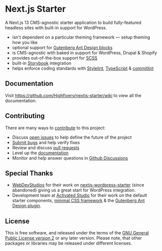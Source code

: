 # Next.js Starter

A Next.js 13 CMS-agnostic starter application to build fully-featured headless sites with built-in support for WordPress.

- isn't dependent on a particular theming framework &mdash; setup theming how you like
- optional support for [Gutenberg Ant Design blocks](https://github.com/Entermedia-LLC/wordpress-gutenberg-ant-design)
- is CMS-agnostic with baked in support for WordPress, Drupal & Shopify
- provides out-of-the-box support for [SCSS](https://sass-lang.com/)
- built-in [Storybook](https://storybook.js.org/) integration
- helps enforce coding standards with [Stylelint](https://stylelint.io/), [TypeScript](https://www.typescriptlang.org/) & [commitlint](https://commitlint.js.org/#/)

## Documentation

Visit https://github.com/Highfivery/nextjs-starter/wiki to view all the documentation.

## Contributing

There are many ways to [contribute](https://github.com/Highfivery/nextjs-starter/blob/main/CONTRIBUTING.md) to this project:

- Discuss [open issues](https://github.com/Highfivery/nextjs-starter/blob/main/issues) to help define the future of the project
- [Submit bugs](https://github.com/Highfivery/nextjs-starter/issues) and help verify fixes
- Review and discuss [pull requests](https://github.com/Highfivery/nextjs-starter/pulls)
- Level up the [documentation](https://github.com/Highfivery/nextjs-starter/wiki)
- Monitor and help answer questions in [Github Discussions](https://github.com/Highfivery/nextjs-starter/discussions)

## Special Thanks

- [WebDevStudios](https://github.com/WebDevStudios) for their work on [nextjs-wordpress-starter](https://github.com/WebDevStudios/nextjs-wordpress-starter) (since abandoned) giving us a great start for WordPress integration.
- Development team at [Activated Studio](https://www.activated.studio/) for their work on the default starter components, [minimal CSS framework](https://github.com/Entermedia-LLC/scss) & the [Gutenberg Ant Design plugin](https://github.com/Entermedia-LLC/wordpress-gutenberg-ant-design).

## License

This is free software, and released under the terms of the [GNU General Public License version 2](https://github.com/Highfivery/nextjs-starter/blob/main/LICENSE.md) or any later version. Please note, that other packages or libraries may be released under different licenses.
